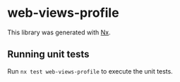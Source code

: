 # web-views-profile

This library was generated with [Nx](https://nx.dev).

## Running unit tests

Run `nx test web-views-profile` to execute the unit tests.
